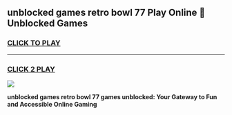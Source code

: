 
## unblocked games retro bowl 77 Play Online 👋 Unblocked Games
<h3>
<a href="https://premium.freeplayer.one?title=unblocked_games_retro_bowl_77&ref=19F">CLICK TO PLAY</a></h3>
<hr>

<h3>
<a href="https://premium.freeplayer.one?title=unblocked_games_retro_bowl_77&ref=19F">CLICK 2 PLAY</a>
  
</h3>

<a href="https://premium.freeplayer.one?title=unblocked_games_retro_bowl_77&ref=19F"><img src="https://clearcache.store/games.png"></a>


**unblocked games retro bowl 77 games unblocked: Your Gateway to Fun and Accessible Online Gaming**
